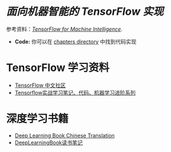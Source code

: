 # _面向机器智能的 TensorFlow 实现_

参考资料：[_TensorFlow for Machine Intelligence_](https://bleedingedgepress.com/tensor-flow-for-machine-intelligence/).

* **Code:** 你可以在 [chapters directory](./chapters) 中找到代码实现

# TensorFlow 学习资料

- [TensorFlow 中文社区](https://www.tensorflowers.cn/)
- [Tensorflow实战学习笔记、代码、机器学习进阶系列](https://github.com/MachineLP/Tensorflow-)

# 深度学习书籍

- [Deep Learning Book Chinese Translation](https://exacity.github.io/deeplearningbook-chinese/)
- [DeepLearningBook读书笔记](https://github.com/exacity/simplified-deeplearning)
